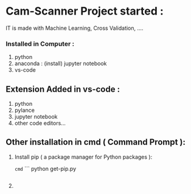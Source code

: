 # Cam-Scanner Project started : 
IT is made with Machine Learning, Cross Validation, ....

### Installed in Computer :
1. python
2. anaconda : (install) jupyter notebook 
3. vs-code

## Extension Added in vs-code : 
1. python
2. pylance
3. jupyter notebook
4. other code editors...

## Other installation in cmd ( Command Prompt ):
1. Install pip (  a package manager for Python packages ):
   
    `cmd`
       ```
      python get-pip.py
      ```
3.

